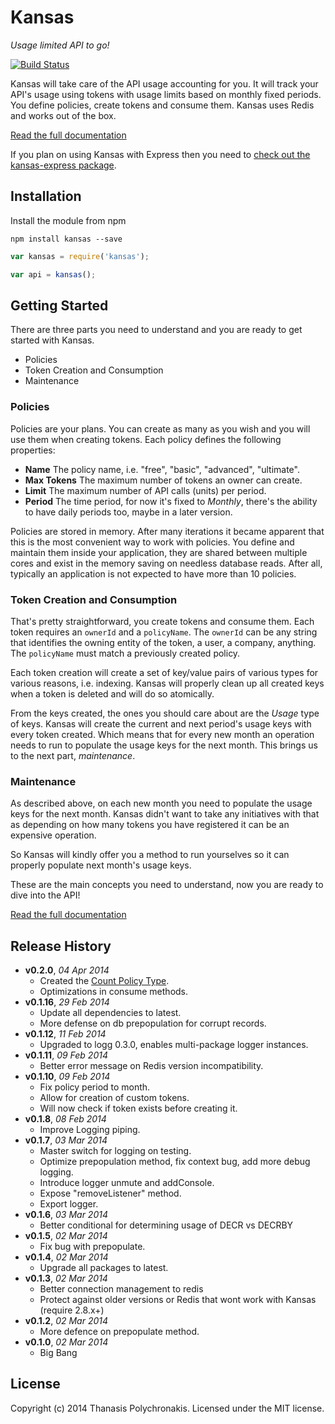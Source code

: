 # Kansas

*Usage limited API to go!*

[![Build Status](https://secure.travis-ci.org/thanpolas/kansas.png?branch=master)](http://travis-ci.org/thanpolas/kansas)

Kansas will take care of the API usage accounting for you. It will track your API's usage using tokens with usage limits based on monthly fixed periods. You define policies, create tokens and consume them. Kansas uses Redis and works out of the box.

[Read the full documentation][docs]

If you plan on using Kansas with Express then you need to [check out the kansas-express package](https://github.com/thanpolas/kansas-express).

## Installation

Install the module from npm 

```
npm install kansas --save
```

```javascript
var kansas = require('kansas');

var api = kansas();
```

## Getting Started

There are three parts you need to understand and you are ready to get started with Kansas.

* Policies
* Token Creation and Consumption
* Maintenance

### Policies

Policies are your plans. You can create as many as you wish and you will use them when creating tokens. Each policy defines the following properties:

* **Name** The policy name, i.e. "free", "basic", "advanced", "ultimate".
* **Max Tokens** The maximum number of tokens an owner can create.
* **Limit** The maximum number of API calls (units) per period.
* **Period** The time period, for now it's fixed to *Monthly*, there's the ability to have daily periods too, maybe in a later version.

Policies are stored in memory. After many iterations it became apparent that this is the most convenient way to work with policies. You define and maintain them inside your application, they are shared between multiple cores and exist in the memory saving on needless database reads. After all, typically an application is not expected to have more than 10 policies.

### Token Creation and Consumption

That's pretty straightforward, you create tokens and consume them. Each token requires an `ownerId` and a `policyName`. The `ownerId` can be any string that identifies the owning entity of the token, a user, a company, anything. The `policyName` must match a previously created policy.

Each token creation will create a set of key/value pairs of various types for various reasons, i.e. indexing. Kansas will properly clean up all created keys when a token is deleted and will do so atomically.

From the keys created, the ones you should care about are the *Usage* type of keys. Kansas will create the current and next period's usage keys with every token created. Which means that for every new month an operation needs to run to populate the usage keys for the next month. This brings us to the next part, *maintenance*.

### Maintenance

As described above, on each new month you need to populate the usage keys for the next month. Kansas didn't want to take any initiatives with that as depending on how many tokens you have registered it can be an expensive operation.

So Kansas will kindly offer you a method to run yourselves so it can properly populate next month's usage keys.

These are the main concepts you need to understand, now you are ready to dive into the API!

[Read the full documentation][docs]

## Release History

- **v0.2.0**, *04 Apr 2014*
    - Created the [Count Policy Type](https://github.com/thanpolas/kansas-docs#the-count-policy-type).
    - Optimizations in consume methods.
- **v0.1.16**, *29 Feb 2014*
    - Update all dependencies to latest.
    - More defense on db prepopulation for corrupt records.
- **v0.1.12**, *11 Feb 2014*
    - Upgraded to logg 0.3.0, enables multi-package logger instances.
- **v0.1.11**, *09 Feb 2014*
    - Better error message on Redis version incompatibility.
- **v0.1.10**, *09 Feb 2014*
    - Fix policy period to month.
    - Allow for creation of custom tokens.
    - Will now check if token exists before creating it.
- **v0.1.8**, *08 Feb 2014*
    - Improve Logging piping.
- **v0.1.7**, *03 Mar 2014*
    - Master switch for logging on testing.
    - Optimize prepopulation method, fix context bug, add more debug logging.
    - Introduce logger unmute and addConsole.
    - Expose "removeListener" method.
    - Export logger.
- **v0.1.6**, *03 Mar 2014*
    - Better conditional for determining usage of DECR vs DECRBY
- **v0.1.5**, *02 Mar 2014*
    - Fix bug with prepopulate.
- **v0.1.4**, *02 Mar 2014*
    - Upgrade all packages to latest.
- **v0.1.3**, *02 Mar 2014*
    - Better connection management to redis
    - Protect against older versions or Redis that wont work with Kansas (require 2.8.x+)
- **v0.1.2**, *02 Mar 2014*
    - More defence on prepopulate method.
- **v0.1.0**, *02 Mar 2014*
    - Big Bang

## License

Copyright (c) 2014 Thanasis Polychronakis. Licensed under the MIT license.

[docs]: https://github.com/thanpolas/kansas-docs/blob/master/README.md
